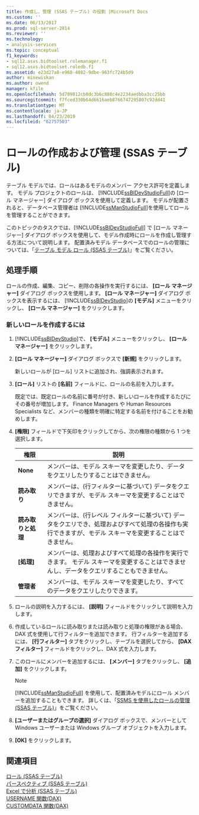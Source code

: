 ```yaml
---
title: 作成し、管理 (SSAS テーブル) の役割 |Microsoft Docs
ms.custom: ''
ms.date: 06/13/2017
ms.prod: sql-server-2014
ms.reviewer: ''
ms.technology:
- analysis-services
ms.topic: conceptual
f1_keywords:
- sql12.asvs.bidtoolset.rolemanager.f1
- sql12.asvs.bidtoolset.roledb.f1
ms.assetid: e23d27a8-e968-4082-9dbe-963fc724b5d9
author: minewiskan
ms.author: owend
manager: kfile
ms.openlocfilehash: 5d789812cb8dc3b6c880c4e2234aedbba3cc25bb
ms.sourcegitcommit: f7fced330b64d6616aeb8766747295807c92dd41
ms.translationtype: MT
ms.contentlocale: ja-JP
ms.lasthandoff: 04/23/2019
ms.locfileid: "62757503"
---
```

# <a name="create-and-manage-roles-ssas-tabular"></a>ロールの作成および管理 (SSAS テーブル)
  テーブル モデルでは、ロールはあるモデルのメンバー アクセス許可を定義します。 モデル プロジェクトのロールは、 [!INCLUDE[ssBIDevStudioFull](../../includes/ssbidevstudiofull-md.md)]の [ロール マネージャー] ダイアログ ボックスを使用して定義します。 モデルが配置されると、データベース管理者は [!INCLUDE[ssManStudioFull](../../includes/ssmanstudiofull-md.md)]を使用してロールを管理することができます。  
  
 このトピックのタスクでは、[!INCLUDE[ssBIDevStudioFull](../../includes/ssbidevstudiofull-md.md)] で [ロール マネージャー] ダイアログ ボックスを使用して、モデル作成時にロールを作成し管理する方法について説明します。 配置済みモデル データベースでのロールの管理については、「[テーブル モデル ロール &#40;SSAS テーブル&#41;](roles-ssas-tabular.md)」をご覧ください。  
  
## <a name="tasks"></a>処理手順  
 ロールの作成、編集、コピー、削除の各操作を実行するには、 **[ロール マネージャー]** ダイアログ ボックスを使用します。 **[ロール マネージャー]** ダイアログ ボックスを表示するには、 [!INCLUDE[ssBIDevStudio](../../includes/ssbidevstudio-md.md)]の **[モデル]** メニューをクリックし、 **[ロール マネージャー]** をクリックします。  
  
###  <a name="bkmk_new_role"></a> 新しいロールを作成するには  
  
1.  [!INCLUDE[ssBIDevStudio](../../includes/ssbidevstudio-md.md)]で、 **[モデル]** メニューをクリックし、 **[ロール マネージャー]** をクリックします。  
  
2.  **[ロール マネージャー]** ダイアログ ボックスで **[新規]** をクリックします。  
  
     新しいロールが [ロール] リストに追加され、強調表示されます。  
  
3.  **[ロール]** リストの **[名前]** フィールドに、ロールの名前を入力します。  
  
     既定では、既定ロールの名前に番号が付き、新しいロールを作成するたびにその番号が増加します。 Finance Managers や Human Resources Specialists など、メンバーの種類を明確に特定する名前を付けることをお勧めします。  
  
4.  **[権限]** フィールドで下矢印をクリックしてから、次の権限の種類から 1 つを選択します。  
  
    |権限|説明|  
    |----------------|-----------------|  
    |**None**|メンバーは、モデル スキーマを変更したり、データをクエリしたりすることはできません。|  
    |**読み取り**|メンバーは、(行フィルターに基づいて) データをクエリできますが、モデル スキーマを変更することはできません。|  
    |**読み取りと処理**|メンバーは、(行レベル フィルターに基づいて) データをクエリでき、処理およびすべて処理の各操作も実行できますが、モデル スキーマを変更することはできません。|  
    |**[処理]**|メンバーは、処理およびすべて処理の各操作を実行できます。 モデル スキーマを変更することはできませんし、データをクエリすることもできません。|  
    |**管理者**|メンバーは、モデル スキーマを変更したり、すべてのデータをクエリしたりできます。|  
  
5.  ロールの説明を入力するには、 **[説明]** フィールドをクリックして説明を入力します。  
  
6.  作成しているロールに読み取りまたは読み取りと処理の権限がある場合、DAX 式を使用して行フィルターを追加できます。 行フィルターを追加するには、 **[行フィルター]** タブをクリックし、テーブルを選択してから、 **[DAX フィルター]** フィールドをクリックし、DAX 式を入力します。  
  
7.  このロールにメンバーを追加するには、 **[メンバー]** タブをクリックし、 **[追加]** をクリックします。  
  
    > [!NOTE]  
    >  [!INCLUDE[ssManStudioFull](../../includes/ssmanstudiofull-md.md)] を使用して、配置済みモデルにロール メンバーを追加することもできます。 詳しくは、「[SSMS を使用したロールの管理 &#40;SSAS テーブル&#41;](manage-roles-by-using-ssms-ssas-tabular.md)」をご覧ください。  
  
8.  **[ユーザーまたはグループの選択]** ダイアログ ボックスで、メンバーとして Windows ユーザーまたは Windows グループ オブジェクトを入力します。  
  
9. **[OK]** をクリックします。  
  
## <a name="see-also"></a>関連項目  
 [ロール &#40;SSAS テーブル&#41;](roles-ssas-tabular.md)   
 [パースペクティブ (SSAS テーブル)](perspectives-ssas-tabular.md)   
 [Excel で分析 &#40;SSAS テーブル&#41;](analyze-in-excel-ssas-tabular.md)   
 [USERNAME 関数&#40;DAX&#41;](https://msdn.microsoft.com/library/hh230954.aspx)   
 [CUSTOMDATA 関数&#40;DAX&#41;](https://msdn.microsoft.com/library/hh213140.aspx)  
  
  
